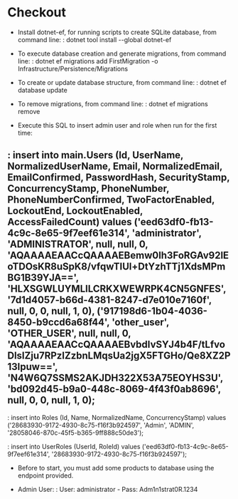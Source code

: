 # Checkout

- Install dotnet-ef, for running scripts to create SQLite database, from command line:
: dotnet tool install --global dotnet-ef

- To execute database creation and generate migrations, from command line:
: dotnet ef migrations add FirstMigration -o Infrastructure/Persistence/Migrations

- To create or update database structure, from command line:
: dotnet ef database update

- To remove migrations, from command line:
: dotnet ef migrations remove

- Execute this SQL to insert admin user and role when run for the first time:

: insert into main.Users (Id, UserName, NormalizedUserName, Email, NormalizedEmail, EmailConfirmed, PasswordHash, SecurityStamp, ConcurrencyStamp, PhoneNumber, PhoneNumberConfirmed, TwoFactorEnabled, LockoutEnd, LockoutEnabled, AccessFailedCount)
  values  ('eed63df0-fb13-4c9c-8e65-9f7eef61e314', 'administrator', 'ADMINISTRATOR', null, null, 0, 'AQAAAAEAACcQAAAAEBemw0Ih3FoRGAv92lEoTDOsKR8uSpK8/vfqwTIUl+DtYzhTTj1XdsMPmBG1B39YJA==', 'HLXSGWLUYMLILCRKXWEWRPK4CN5GNFES', '7d1d4057-b66d-4381-8247-d7e010e7160f', null, 0, 0, null, 1, 0),
  ('917198d6-1b04-4036-8450-b9ccd6a68f44', 'other_user', 'OTHER_USER', null, null, 0, 'AQAAAAEAACcQAAAAEBvbdIvSYJ4b4F/tLfvoDlsIZju7RPzIZzbnLMqsUa2jgX5FTGHo/Qe8XZ2P13Ipuw==', 'N4W6Q7SSMS2AKJDH322X53A75EOYHS3U', 'bd092d45-b9a0-448c-8069-4f43f0ab8696', null, 0, 0, null, 1, 0);
- 
: insert into Roles (Id, Name, NormalizedName, ConcurrencyStamp)
  values  ('28683930-9172-4930-8c75-f16f3b924597', 'Admin', 'ADMIN', '28058046-870c-45f5-b365-9ff888c50de3');

: insert into UserRoles (UserId, RoleId)
  values  ('eed63df0-fb13-4c9c-8e65-9f7eef61e314', '28683930-9172-4930-8c75-f16f3b924597');


- Before to start, you must add some products to database using the endpoint provided.

- Admin User:
: User: administrator - Pass: Adm1n1strat0R.1234